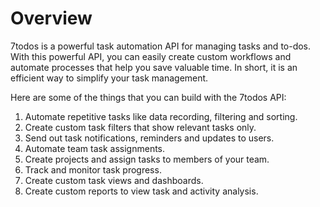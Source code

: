 # Overview

7todos is a powerful task automation API for managing tasks and to-dos. With this powerful API, you can easily create custom workflows and automate processes that help you save valuable time. In short, it is an efficient way to simplify your task management.

Here are some of the things that you can build with the 7todos API:

1. Automate repetitive tasks like data recording, filtering and sorting.
2. Create custom task filters that show relevant tasks only.
3. Send out task notifications, reminders and updates to users.
4. Automate team task assignments.
5. Create projects and assign tasks to members of your team.
6. Track and monitor task progress.
7. Create custom task views and dashboards.
8. Create custom reports to view task and activity analysis.

